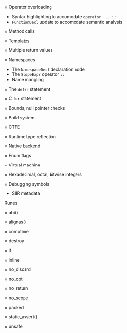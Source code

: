 × Operator overloading
  - Syntax highlighting to accomodate `operator ... ::`
  - `FunctionDecl` update to accomodate semantic analysis

× Method calls

× Templates

× Multiple return values

× Namespaces
  - The `NamespaceDecl` declaration node
  - The `ScopeExpr` operator `::`
  - Name mangling

× The `defer` statement

× C `for` statement

× Bounds, null pointer checks

× Build system

× CTFE

× Runtime type reflection

× Native backend

× Enum flags

× Virtual machine

× Hexadecimal, octal, bitwise integers

× Debugging symbols
  - SIIR metadata

Runes

× abi()

× alignas()

× comptime

× destroy

× if

× inline

× no_discard

× no_opt

× no_return

× no_scope

× packed

× static_assert()

× unsafe
